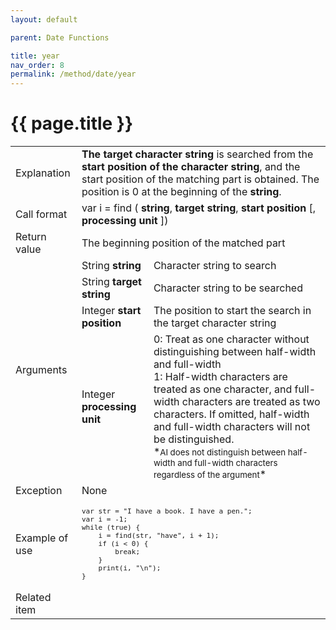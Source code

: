 ```yaml
---
layout: default

parent: Date Functions

title: year
nav_order: 8
permalink: /method/date/year
---
```




# {{ page.title }}

<table>
  <tr>
    <td>Explanation</td>
    <td colspan="2"><b>The target character string</b> is searched from the <b>start position of the character string</b>, and the start position of the matching part is obtained. The position is 0 at the beginning of the <b>string</b>.</td>
  </tr>
  <tr>
    <td>Call format</td>
    <td colspan="2">var i = find ( <b>string</b>, <b>target string</b>, <b>start position</b> [, <b>processing unit</b> ]) </td>
  </tr>
  <tr>
    <td>Return value</td>
    <td colspan="2">The beginning position of the matched part </td>
  </tr>  
  <tr>
    <td rowspan="4">Arguments</td>
    <td>String <b>string</b></td>
    <td>Character string to search</td>
  </tr>
  <tr>
    <td>String <b>target string</b></td>
    <td> Character string to be searched</td>
  </tr>
  <tr>
    <td>Integer <b>start position</b></td>
    <td>The position to start the search in the target character string</td>
  </tr>
  <tr>
    <td>Integer <b>processing unit</b></td>
    <td>0:  Treat as one character without distinguishing between half-width and full-width<br>1:   Half-width characters are treated as one character, and full-width characters are treated as two characters.  If omitted, half-width and full-width characters will not be distinguished.<br> *<small>AI does not distinguish between half-width and full-width characters regardless of the argument</small>*</td>
  </tr>
  <tr>
    <td>Exception</td>
    <td colspan="2">None</td>
  </tr>
  <tr>
    <td>Example of use</td>
    <td colspan="2"><code><pre>var str = "I have a book. I have a pen.";
var i = -1;
while (true) {
    i = find(str, "have", i + 1);
    if (i < 0) {
        break;
    }
    print(i, "\n");
}</pre></code></td>
  </tr>
  <tr>
    <td>Related item</td>
    <td colspan="2"></td>
  </tr>
</table>





